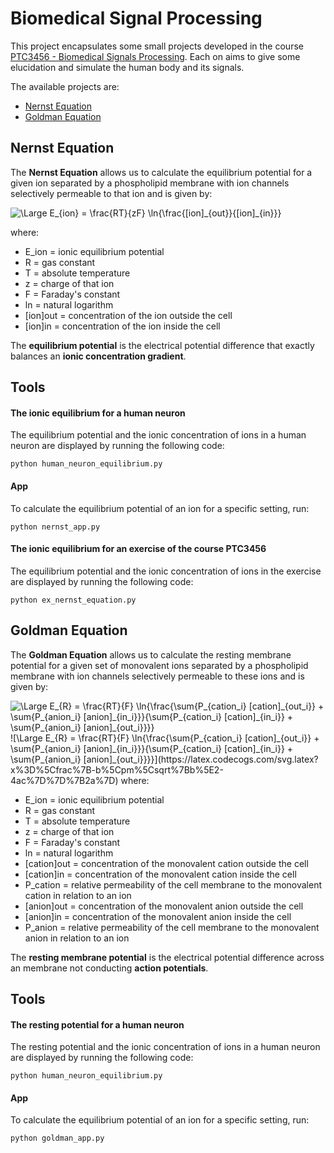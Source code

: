 # Biomedical Signal Processing

This project encapsulates some small projects developed in the course [PTC3456 - Biomedical Signals Processing](https://uspdigital.usp.br/jupiterweb/obterDisciplina?nomdis=&sgldis=PTC3456). Each on aims to give some elucidation and simulate the human body and its signals.

The available projects are:

- [Nernst Equation](https://github.com/gabrielriqu3ti/biomedical_signal_processing/#nernst_equation)
- [Goldman Equation](https://github.com/gabrielriqu3ti/biomedical_signal_processing/#goldman_equation)

## Nernst Equation

The **Nernst Equation** allows us to calculate the equilibrium potential for a given ion separated by a phospholipid membrane with ion channels selectively permeable to that ion and is given by:

<img src="https://latex.codecogs.com/svg.latex?\Large&space;E_{ion} = \frac{RT}{zF} \ln{\frac{[ion]_{out}}{[ion]_{in}}}" title="\Large E_{ion} = \frac{RT}{zF} \ln{\frac{[ion]_{out}}{[ion]_{in}}}" />

where:

- E_ion     = ionic equilibrium potential
- R         = gas constant
- T         = absolute temperature
- z         = charge of that ion
- F         = Faraday's constant
- ln        = natural logarithm
- [ion]out  = concentration of the ion outside the cell
- [ion]in   = concentration of the ion inside the cell

The **equilibrium potential** is the electrical potential difference that exactly balances an **ionic concentration gradient**.

## Tools

#### The ionic equilibrium for a human neuron

The equilibrium potential and the ionic concentration of ions in a human neuron are displayed by running the following code:

```
python human_neuron_equilibrium.py
```

#### App

To calculate the equilibrium potential of an ion for a specific setting, run:

```
python nernst_app.py
```

#### The ionic equilibrium for an exercise of the course PTC3456

The equilibrium potential and the ionic concentration of ions in the exercise are displayed by running the following code:

```
python ex_nernst_equation.py
```

## Goldman Equation

The **Goldman Equation** allows us to calculate the resting membrane potential for a given set of monovalent ions separated by a phospholipid membrane with ion channels selectively permeable to these ions and is given by:

<img src="https://latex.codecogs.com/svg.latex?\Large&space;E_{R} = \frac{RT}{F} \ln{\frac{\sum{P_{cation_i} [cation]_{out_i}} + \sum{P_{anion_i} [anion]_{in_i}}}{\sum{P_{cation_i} [cation]_{in_i}} + \sum{P_{anion_i} [anion]_{out_i}}}}" title="\Large E_{R} = \frac{RT}{F} \ln{\frac{\sum{P_{cation_i} [cation]_{out_i}} + \sum{P_{anion_i} [anion]_{in_i}}}{\sum{P_{cation_i} [cation]_{in_i}} + \sum{P_{anion_i} [anion]_{out_i}}}}" />
![\Large E_{R} = \frac{RT}{F} \ln{\frac{\sum{P_{cation_i} [cation]_{out_i}} + \sum{P_{anion_i} [anion]_{in_i}}}{\sum{P_{cation_i} [cation]_{in_i}} + \sum{P_{anion_i} [anion]_{out_i}}}}](https://latex.codecogs.com/svg.latex?x%3D%5Cfrac%7B-b%5Cpm%5Csqrt%7Bb%5E2-4ac%7D%7D%7B2a%7D)
where:

- E_ion     = ionic equilibrium potential
- R         = gas constant
- T         = absolute temperature
- z         = charge of that ion
- F         = Faraday's constant
- ln        = natural logarithm
- [cation]out  = concentration of the monovalent cation outside the cell
- [cation]in   = concentration of the monovalent cation inside the cell
- P_cation   = relative permeability of the cell membrane to the monovalent cation in relation to an ion
- [anion]out  = concentration of the monovalent anion outside the cell
- [anion]in   = concentration of the monovalent anion inside the cell
- P_anion   = relative permeability of the cell membrane to the monovalent anion in relation to an ion

The **resting membrane potential** is the electrical potential difference across an membrane not conducting **action potentials**.

## Tools

#### The resting potential for a human neuron

The resting potential and the ionic concentration of ions in a human neuron are displayed by running the following code:

```
python human_neuron_equilibrium.py
```

#### App

To calculate the equilibrium potential of an ion for a specific setting, run:

```
python goldman_app.py
```
